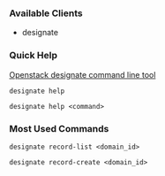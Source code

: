 ### Available Clients
  * designate

### Quick Help
[Openstack designate command line tool](http://docs.openstack.org/developer/python-designateclient)

`designate help`

`designate help <command>`

### Most Used Commands
`designate record-list <domain_id> `

`designate record-create <domain_id> `
